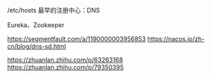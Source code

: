 /etc/hosts
最早的注册中心：DNS

Eureka、Zookeeper

https://segmentfault.com/a/1190000003956853
https://nacos.io/zh-cn/blog/dns-sd.html

https://zhuanlan.zhihu.com/p/63263168
https://zhuanlan.zhihu.com/p/79350395
